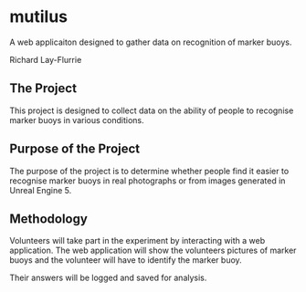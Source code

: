 # mutilus

A web applicaiton designed to gather data on recognition of marker buoys.

Richard Lay-Flurrie

## The Project

This project is designed to collect data on the ability of people to recognise marker buoys in various conditions. 

## Purpose of the Project

The purpose of the project is to determine whether people find it easier to recognise marker buoys in real photographs or from images generated in Unreal Engine 5.

## Methodology

Volunteers will take part in the experiment by interacting with a web application. The web application will show the volunteers pictures of marker buoys and the volunteer will have to identify the marker buoy.

Their answers will be logged and saved for analysis.